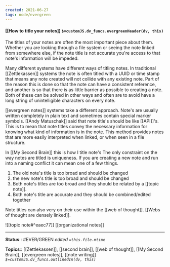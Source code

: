 ```yaml
---
created: 2021-06-27
tags: node/evergreen
---
```


#### [[How to title your notes]] `$=customJS.dv_funcs.evergreenHeader(dv, this)`

The titles of your notes are often the most important piece about them. Whether you are looking through a file system or seeing the note linked from somewhere else, if the note title is not accurate you're access to that note's information will be impeded.

Many different systems have different ways of titling notes. In traditional [[Zettlekassen]] systems the note is often titled with a UUID or time stamp that means any note created will not collide with any existing note. Part of the reason this is done so that the note can have a consistent reference, and another is so that there is as little barrier as possible to creating a note. Both of these can be solved in other ways and often are to avoid have a long string of unintelligible characters on every note.

[[evergreen notes]] systems take a different approach. Note's are usually written completely in plain text and sometimes contain special marker symbols. [[Andy Matuschak]] said that note title's should be like [[API]]'s. This is to mean that note titles convey the necessary information for knowing what kind of information is in the note. This method provides notes that are more easily interpreted when linked, or when seen in a file structure.

In [[My Second Brain]] this is how I title note's
The only constraint on the way notes are titled is uniqueness. If you are creating a new note and run into a naming conflict it can mean one of a few things.
1. The old note's title is too broad and should be changed
2. the new note's title is too broad and should be changed
3. Both note's titles are too broad and they should be related by a [[topic note]]. 
4. Both note's title are accurate and they should be combined/edited together

Note titles can also very on their use within the [[web of thought]]. [[Webs of thought are densely linked]].

![[topic note#^eaec77]]
[[organizational notes]]

---

**Status**:: #EVER/GREEN 
*edited `=this.file.mtime`*

**Topics**:: [[Zettlekassen]], [[second brain]], [[web of thought]], [[My Second Brain]], [[evergreen notes]], [[note writing]]
*`$=customJS.dv_funcs.outlinedIn(dv, this)`*

